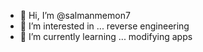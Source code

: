 - 👋 Hi, I’m @salmanmemon7
- 👀 I’m interested in ... reverse engineering 
- 🌱 I’m currently learning ... modifying apps 

<!---
salmanmemon7/salmanmemon7 is a ✨ special ✨ repository because its `README.md` (this file) appears on your GitHub profile.
You can click the Preview link to take a look at your changes.
--->
